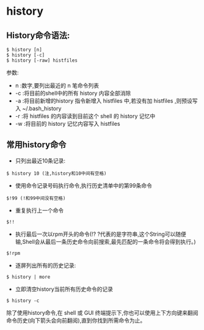 # history
## History命令语法: 
```
$ history [n]
$ history [-c]
$ history [-raw] histfiles
```
参数:
* n   :数字,要列出最近的 n 笔命令列表
* -c  :将目前的shell中的所有 history 内容全部消除
* -a  :将目前新增的history 指令新增入 histfiles 中,若没有加 histfiles ,则预设写入 ~/.bash_history
* -r  :将 histfiles 的内容读到目前这个 shell 的 history 记忆中
* -w  :将目前的 history 记忆内容写入 histfiles
## 常用history命令

- 只列出最近10条记录:
```
$ history 10 (注,history和10中间有空格)
```
- 使用命令记录号码执行命令,执行历史清单中的第99条命令
```
$!99 (!和99中间没有空格)
```
- 重复执行上一个命令
```
$!!
```
- 执行最后一次以rpm开头的命令(!?  ?代表的是字符串,这个String可以随便输,Shell会从最后一条历史命令向前搜索,最先匹配的一条命令将会得到执行。)
```
$!rpm
```
- 逐屏列出所有的历史记录:
```
$ history | more
```
- 立即清空history当前所有历史命令的记录
```
$ history -c
```
除了使用history命令,在 shell 或 GUI 终端提示下,你也可以使用上下方向键来翻阅命令历史(向下箭头会向前翻阅),直到你找到所需命令为止。